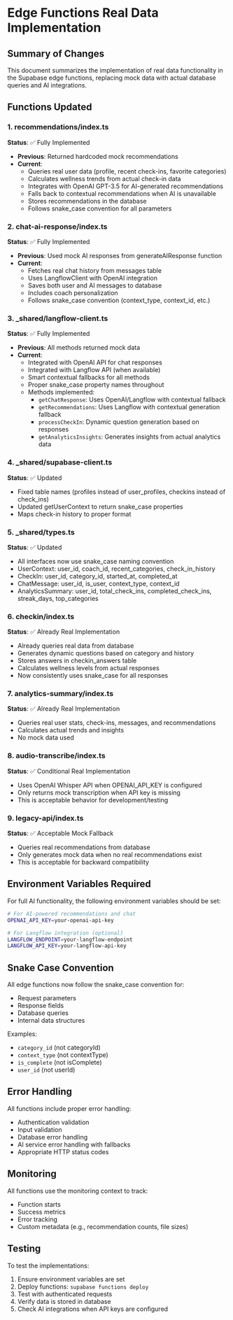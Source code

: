 # Edge Functions Real Data Implementation

## Summary of Changes

This document summarizes the implementation of real data functionality in the Supabase edge functions, replacing mock data with actual database queries and AI integrations.

## Functions Updated

### 1. recommendations/index.ts
**Status**: ✅ Fully Implemented

- **Previous**: Returned hardcoded mock recommendations
- **Current**: 
  - Queries real user data (profile, recent check-ins, favorite categories)
  - Calculates wellness trends from actual check-in data
  - Integrates with OpenAI GPT-3.5 for AI-generated recommendations
  - Falls back to contextual recommendations when AI is unavailable
  - Stores recommendations in the database
  - Follows snake_case convention for all parameters

### 2. chat-ai-response/index.ts
**Status**: ✅ Fully Implemented

- **Previous**: Used mock AI responses from generateAIResponse function
- **Current**:
  - Fetches real chat history from messages table
  - Uses LangflowClient with OpenAI integration
  - Saves both user and AI messages to database
  - Includes coach personalization
  - Follows snake_case convention (context_type, context_id, etc.)

### 3. _shared/langflow-client.ts
**Status**: ✅ Fully Implemented

- **Previous**: All methods returned mock data
- **Current**:
  - Integrated with OpenAI API for chat responses
  - Integrated with Langflow API (when available)
  - Smart contextual fallbacks for all methods
  - Proper snake_case property names throughout
  - Methods implemented:
    - `getChatResponse`: Uses OpenAI/Langflow with contextual fallback
    - `getRecommendations`: Uses Langflow with contextual generation fallback
    - `processCheckIn`: Dynamic question generation based on responses
    - `getAnalyticsInsights`: Generates insights from actual analytics data

### 4. _shared/supabase-client.ts
**Status**: ✅ Updated

- Fixed table names (profiles instead of user_profiles, checkins instead of check_ins)
- Updated getUserContext to return snake_case properties
- Maps check-in history to proper format

### 5. _shared/types.ts
**Status**: ✅ Updated

- All interfaces now use snake_case naming convention
- UserContext: user_id, coach_id, recent_categories, check_in_history
- CheckIn: user_id, category_id, started_at, completed_at
- ChatMessage: user_id, is_user, context_type, context_id
- AnalyticsSummary: user_id, total_check_ins, completed_check_ins, streak_days, top_categories

### 6. checkin/index.ts
**Status**: ✅ Already Real Implementation

- Already queries real data from database
- Generates dynamic questions based on category and history
- Stores answers in checkin_answers table
- Calculates wellness levels from actual responses
- Now consistently uses snake_case for all responses

### 7. analytics-summary/index.ts
**Status**: ✅ Already Real Implementation

- Queries real user stats, check-ins, messages, and recommendations
- Calculates actual trends and insights
- No mock data used

### 8. audio-transcribe/index.ts
**Status**: ✅ Conditional Real Implementation

- Uses OpenAI Whisper API when OPENAI_API_KEY is configured
- Only returns mock transcription when API key is missing
- This is acceptable behavior for development/testing

### 9. legacy-api/index.ts
**Status**: ✅ Acceptable Mock Fallback

- Queries real recommendations from database
- Only generates mock data when no real recommendations exist
- This is acceptable for backward compatibility

## Environment Variables Required

For full AI functionality, the following environment variables should be set:

```bash
# For AI-powered recommendations and chat
OPENAI_API_KEY=your-openai-api-key

# For Langflow integration (optional)
LANGFLOW_ENDPOINT=your-langflow-endpoint
LANGFLOW_API_KEY=your-langflow-api-key
```

## Snake Case Convention

All edge functions now follow the snake_case convention for:
- Request parameters
- Response fields
- Database queries
- Internal data structures

Examples:
- `category_id` (not categoryId)
- `context_type` (not contextType)
- `is_complete` (not isComplete)
- `user_id` (not userId)

## Error Handling

All functions include proper error handling:
- Authentication validation
- Input validation
- Database error handling
- AI service error handling with fallbacks
- Appropriate HTTP status codes

## Monitoring

All functions use the monitoring context to track:
- Function starts
- Success metrics
- Error tracking
- Custom metadata (e.g., recommendation counts, file sizes)

## Testing

To test the implementations:

1. Ensure environment variables are set
2. Deploy functions: `supabase functions deploy`
3. Test with authenticated requests
4. Verify data is stored in database
5. Check AI integrations when API keys are configured